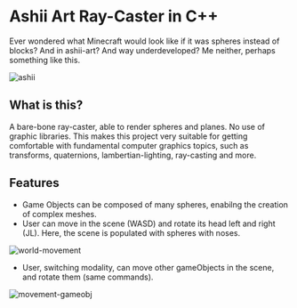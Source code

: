 # Ashii Art Ray-Caster in C++

Ever wondered what Minecraft would look like if it was spheres instead of blocks? And in ashii-art? And way underdeveloped? Me neither, perhaps something like this.

![ashii](https://user-images.githubusercontent.com/32450751/190892491-c9d1f7cd-4c60-4692-aa8f-68e8ef03a762.gif)

## What is this?
A bare-bone ray-caster, able to render spheres and planes. No use of graphic libraries. This makes this project very suitable for getting comfortable with fundamental computer graphics topics, such as transforms, quaternions, lambertian-lighting, ray-casting and more.

## Features
- Game Objects can be composed of many spheres, enabilng the creation of complex meshes.
- User can move in the scene (WASD) and rotate its head left and right (JL). Here, the scene is populated with spheres with noses.

![world-movement](https://user-images.githubusercontent.com/32450751/191772403-c9b7c189-4492-4dfb-bf35-cb3adfbcba88.gif)

- User, switching modality, can move other gameObjects in the scene, and rotate them (same commands).

![movement-gameobj](https://user-images.githubusercontent.com/32450751/191773960-ca243ba7-7683-42d3-b167-d0dfa99b2ea6.gif)






